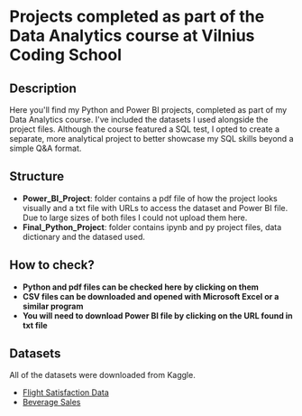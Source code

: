 # Projects completed as part of the Data Analytics course at Vilnius Coding School

## Description
Here you'll find my Python and Power BI projects, completed as part of my Data Analytics course. I've included the datasets I used alongside the project files. Although the course featured a SQL test, I opted to create a separate, more analytical project to better showcase my SQL skills beyond a simple Q&A format.

## Structure
- **Power_BI_Project**: folder contains a pdf file of how the project looks visually and a txt file with URLs to access the dataset and Power BI file. Due to large sizes of both files I could not upload them here.
- **Final_Python_Project**: folder contains ipynb and py project files, data dictionary and the datased used.

## How to check?
- **Python and pdf files can be checked here by clicking on them**
- **CSV files can be downloaded and opened with Microsoft Excel or a similar program**
- **You will need to download Power BI file by clicking on the URL found in txt file**

## Datasets
All of the datasets were downloaded from Kaggle.
- [Flight Satisfaction Data](https://www.kaggle.com/datasets/khaledxbenali/airline-passenger-satisfaction)
- [Beverage Sales](https://www.kaggle.com/datasets/ambikaprasadrath/synthetic-beverage-sales-data)

